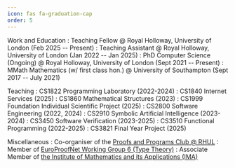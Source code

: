 ```yaml
---
icon: fas fa-graduation-cap
order: 5
---
```


Work and Education
: Teaching Fellow @ Royal Holloway, University of London 
    (Feb 2025 -- Present) 
: Teaching Assistant @ Royal Holloway, University of London 
    (Jan 2022 -- Jan 2025) 
: PhD Computer Science (Ongoing) @ Royal Holloway, University of London 
    (Sept 2021 -- Present)
: MMath Mathematics (w/ first class hon.) @ University of Southampton 
    (Sept 2017 -- July 2021)

Teaching
: CS1822 Programming Laboratory (2022-2024)
: CS1840 Internet Services (2025)
: CS1860 Mathematical Structures (2023)
: CS1999 Foundation Individual Scientific Project (2025)
: CS2800 Software Engineering (2022, 2024)
: CS2910 Symbolic Artificial Intelligence (2023-2024)
: CS3450 Software Verification (2023-2025)
: CS3510 Functional Programming (2022-2025)
: CS3821 Final Year Project (2025)

Miscellaneous
: Co-organiser of the [Proofs and Programs Club @ RHUL](https://papc-rhul.github.io/)
: Member of [EuroProofNet Working Group 6 (Type Theory)](https://europroofnet.github.io/wg6/)
: Associate Member of [the Institute of Mathematics and its Applications (IMA)](https://ima.org.uk/)
